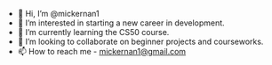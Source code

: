 - 👋 Hi, I’m @mickernan1
- 👀 I’m interested in starting a new career in development. 
- 🌱 I’m currently learning the CS50 course.
- 💞️ I’m looking to collaborate on beginner projects and courseworks. 
- 📫 How to reach me - mickernan1@gmail.com

<!---
mickernan1/mickernan1 is a ✨ special ✨ repository because its `README.md` (this file) appears on your GitHub profile.
You can click the Preview link to take a look at your changes.
--->
